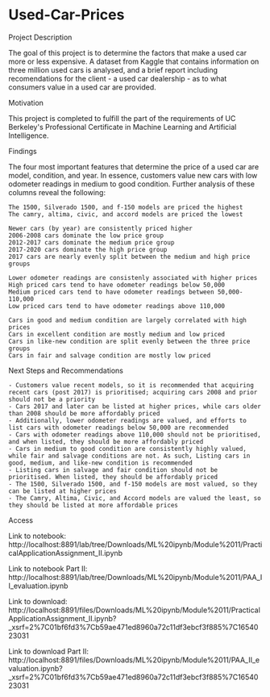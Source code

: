 # Used-Car-Prices

Project Description

The goal of this project is to determine the factors that make a used car more or less expensive. A dataset from Kaggle that contains information
on three million used cars is analysed, and a brief report including recomendations for the client - a used car dealership - as to what consumers 
value in a used car are provided.


Motivation

This project is completed to fulfill the part of the requirements of UC Berkeley's Professional Certificate in Machine Learning and Artificial Intelligence.


Findings 

The four most important features that determine the price of a used car are model, condition, and year. In essence, customers value new cars with low odometer readings in medium to good condition. Further analysis of these columns reveal the following:

    The 1500, Silverado 1500, and f-150 models are priced the highest
    The camry, altima, civic, and accord models are priced the lowest
    
    Newer cars (by year) are consistently priced higher
    2006-2008 cars dominate the low price group
    2012-2017 cars dominate the medium price group
    2017-2020 cars dominate the high price group
    2017 cars are nearly evenly split between the medium and high price groups

    Lower odometer readings are consistenly associated with higher prices
    High priced cars tend to have odometer readings below 50,000
    Medium priced cars tend to have odometer readings between 50,000-110,000
    Low priced cars tend to have odometer readings above 110,000

    Cars in good and medium condition are largely correlated with high prices
    Cars in excellent condition are mostly medium and low priced
    Cars in like-new condition are split evenly between the three price groups
    Cars in fair and salvage condition are mostly low priced
    
Next Steps and Recommendations

    - Customers value recent models, so it is recommended that acquiring recent cars (post 2017) is prioritised; acquiring cars 2008 and prior should not be a priority
    - Cars 2017 and later can be listed at higher prices, while cars older than 2008 should be more affordably priced
    - Additionally, lower odometer readings are valued, and efforts to list cars with odometer readings below 50,000 are recommended
    - Cars with odometer readings above 110,000 should not be prioritised, and when listed, they should be more affordably priced
    - Cars in medium to good condition are consistently highly valued, while fair and salvage conditions are not. As such, Listing cars in good, medium, and like-new condition is recommended
    - Listing cars in salvage and fair condition should not be prioritised. When listed, they should be affordably priced
    - The 1500, Silverado 1500, and f-150 models are most valued, so they can be listed at higher prices
    - The Camry, Altima, Civic, and Accord models are valued the least, so they should be listed at more affordable prices



Access

Link to notebook: http://localhost:8891/lab/tree/Downloads/ML%20ipynb/Module%2011/PracticalApplicationAssignment_II.ipynb

Link to notebook Part II: http://localhost:8891/lab/tree/Downloads/ML%20ipynb/Module%2011/PAA_II_evaluation.ipynb

Link to download: http://localhost:8891/files/Downloads/ML%20ipynb/Module%2011/PracticalApplicationAssignment_II.ipynb?_xsrf=2%7C01bf6fd3%7Cb59ae471ed8960a72c11df3ebcf3f885%7C1654023031

Link to download Part II: http://localhost:8891/files/Downloads/ML%20ipynb/Module%2011/PAA_II_evaluation.ipynb?_xsrf=2%7C01bf6fd3%7Cb59ae471ed8960a72c11df3ebcf3f885%7C1654023031